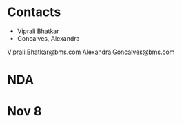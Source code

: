 # Contacts
+ Viprali Bhatkar
+ Goncalves, Alexandra

Viprali.Bhatkar@bms.com
Alexandra.Goncalves@bms.com

# NDA



# Nov 8
